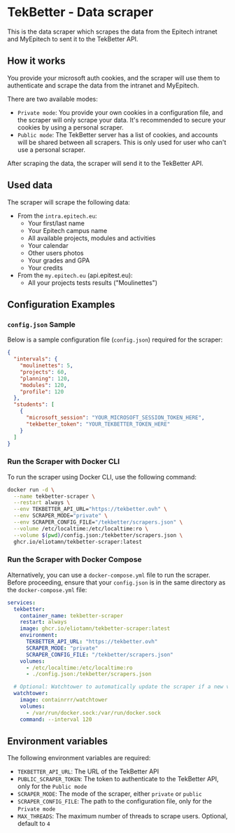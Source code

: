 # TekBetter - Data scraper

This is the data scraper which scrapes the data from the Epitech intranet and MyEpitech to sent it to the TekBetter API.

## How it works

You provide your microsoft auth cookies, and the scraper will use them to authenticate and scrape the data from the
intranet and MyEpitech.

There are two available modes:

- `Private mode`: You provide your own cookies in a configuration file, and the scraper will only scrape your data. It's
  recommended to secure your cookies by using a personal scraper.
- `Public mode`: The TekBetter server has a list of cookies, and accounts will be shared between all scrapers. This is
  only used for user who can't use a personal scraper.

After scraping the data, the scraper will send it to the TekBetter API.

## Used data

The scraper will scrape the following data:

* From the `intra.epitech.eu`:
    * Your first/last name
    * Your Epitech campus name
    * All available projects, modules and activities
    * Your calendar
    * Other users photos
    * Your grades and GPA
    * Your credits
* From the `my.epitech.eu` (api.epitest.eu):
    * All your projects tests results ("Moulinettes")

## Configuration Examples

### `config.json` Sample

Below is a sample configuration file (`config.json`) required for the scraper:

```json
{
  "intervals": {
    "moulinettes": 5,
    "projects": 60,
    "planning": 120,
    "modules": 120,
    "profile": 120
  },
  "students": [
    {
      "microsoft_session": "YOUR_MICROSOFT_SESSION_TOKEN_HERE",
      "tekbetter_token": "YOUR_TEKBETTER_TOKEN_HERE"
    }
  ]
}
```

### Run the Scraper with Docker CLI

To run the scraper using Docker CLI, use the following command:

```sh
docker run -d \
  --name tekbetter-scraper \
  --restart always \
  --env TEKBETTER_API_URL="https://tekbetter.ovh" \
  --env SCRAPER_MODE="private" \
  --env SCRAPER_CONFIG_FILE="/tekbetter/scrapers.json" \
  --volume /etc/localtime:/etc/localtime:ro \
  --volume $(pwd)/config.json:/tekbetter/scrapers.json \
  ghcr.io/eliotamn/tekbetter-scraper:latest
```

### Run the Scraper with Docker Compose

Alternatively, you can use a `docker-compose.yml` file to run the scraper. Before proceeding, ensure that your
`config.json` is in the same directory as the `docker-compose.yml` file:

```yml
services:
  tekbetter:
    container_name: tekbetter-scraper
    restart: always
    image: ghcr.io/eliotamn/tekbetter-scraper:latest
    environment:
      TEKBETTER_API_URL: "https://tekbetter.ovh"
      SCRAPER_MODE: "private"
      SCRAPER_CONFIG_FILE: "/tekbetter/scrapers.json"
    volumes:
      - /etc/localtime:/etc/localtime:ro
      - ./config.json:/tekbetter/scrapers.json

  # Optional: Watchtower to automatically update the scraper if a new version is available
  watchtower:
    image: containrrr/watchtower
    volumes:
      - /var/run/docker.sock:/var/run/docker.sock
    command: --interval 120
```

## Environment variables

The following environment variables are required:

- `TEKBETTER_API_URL`: The URL of the TekBetter API
- `PUBLIC_SCRAPER_TOKEN`: The token to authenticate to the TekBetter API, only for the `Public mode`
- `SCRAPER_MODE`: The mode of the scraper, either `private` or `public`
- `SCRAPER_CONFIG_FILE`: The path to the configuration file, only for the `Private mode`
- `MAX_THREADS`: The maximum number of threads to scrape users. Optional, default to `4`

